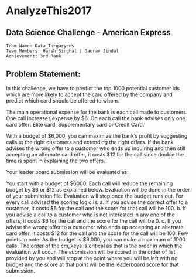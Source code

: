 # AnalyzeThis2017
## Data Science Challenge - American Express
```
Team Name: Data_Targaryens
Team Members: Harsh Singhal | Gaurav Jindal
Achievement: 3rd Rank
```
## Problem Statement:

In this challenge, we have to predict the top 1000 potential customer ids which are more likely to accept the card offered by the company and predict which card should be offered to whom.

The main operational expense for the bank is each call made to customers. One call increases expense by $6. On each call the bank advises only one card offer: Elite card, Supplementary card or Credit Card.

With a budget of $6,000, you can maximize the bank’s profit by suggesting calls to the right customers and extending the right offers. If the bank advises the wrong offer to a customer who ends up inquiring and then still accepting an alternate card offer, it costs $12 for the call since double the time is spent in explaining the two offers.

Your leader board submission will be evaluated as:

You start with a budget of $6000.
Each call will reduce the remaining budget by $6 or $12 as explained below.
Evaluation will be done in the order of your submission file.
Evaluation will stop once the budget runs out.
For every call advised the scoring logic is: a. If you advise the correct offer to a customer, it costs $6 for the call and the score for that call will be 100. b. If you advise a call to a customer who is not interested in any one of the offers, it costs $6 for the call and the score for the call will be 0. c. If you advise the wrong offer to a customer who ends up accepting an alternate card offer, it costs $12 for the call and the score for the call will be 100.
Few points to note: As the budget is $6,000, you can make a maximum of 1000 calls. The order of the cm_keys is critical as that is the order in which the evaluation will occur. The submission will be scored in the order of list provided by you and will stop at the point where you will be left with no budget and the score at that point will be the leaderboard score for that submission.
